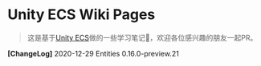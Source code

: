 # Unity ECS Wiki Pages

> 这是基于[Unity ECS](https://docs.unity3d.com/Packages/com.unity.entities@0.16/manual)做的一些学习笔记📒，欢迎各位感兴趣的朋友一起PR。

**[ChangeLog]**
2020-12-29   Entities 0.16.0-preview.21


<!--stackedit_data:
eyJoaXN0b3J5IjpbNTE3NjAxMDA5LC01MjE2NTYyOTFdfQ==
-->